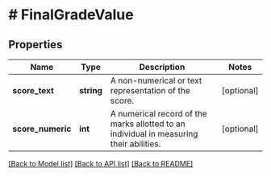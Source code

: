 # # FinalGradeValue

## Properties

Name | Type | Description | Notes
------------ | ------------- | ------------- | -------------
**score_text** | **string** | A non-numerical or text representation of the score. | [optional]
**score_numeric** | **int** | A numerical record of the marks allotted to an individual in measuring their abilities. | [optional]

[[Back to Model list]](../../README.md#models) [[Back to API list]](../../README.md#endpoints) [[Back to README]](../../README.md)
